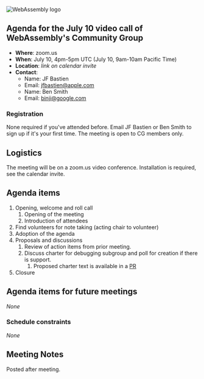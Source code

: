 ![WebAssembly logo](/images/WebAssembly.png)

## Agenda for the July 10 video call of WebAssembly's Community Group

- **Where**: zoom.us
- **When**: July 10, 4pm-5pm UTC (July 10, 9am-10am Pacific Time)
- **Location**: *link on calendar invite*
- **Contact**:
    - Name: JF Bastien
    - Email: jfbastien@apple.com
    - Name: Ben Smith
    - Email: binji@google.com

### Registration

None required if you've attended before. Email JF Bastien or Ben Smith to sign
up if it's your first time. The meeting is open to CG members only.

## Logistics

The meeting will be on a zoom.us video conference.
Installation is required, see the calendar invite.

## Agenda items

1. Opening, welcome and roll call
    1. Opening of the meeting
    1. Introduction of attendees
1. Find volunteers for note taking (acting chair to volunteer)
1. Adoption of the agenda
1. Proposals and discussions
    1. Review of action items from prior meeting.
    1. Discuss charter for debugging subgroup and poll for creation if there is support.
       1. Proposed charter text is available in a [PR](https://github.com/WebAssembly/meetings/pull/271)
1. Closure

## Agenda items for future meetings

*None*

### Schedule constraints

*None*

## Meeting Notes

Posted after meeting.
